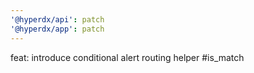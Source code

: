```yaml
---
'@hyperdx/api': patch
'@hyperdx/app': patch
---
```


feat: introduce conditional alert routing helper #is_match
